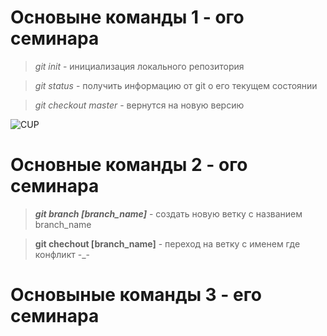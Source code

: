 # Основыне команды 1 - ого семинара

> *git init* - инициализация локального репозитория

> *git status* - получить информацию от git о его текущем состоянии

> *git checkout master* - вернутся на новую версию

![CUP](https://kartinki.pibig.info/uploads/posts/2023-04/thumbs/1680303863_kartinki-pibig-info-p-kartinki-rozovoe-utro-arti-1.jpg)

# Основные команды 2 - ого семинара

> ***git branch [branch_name]*** - создать новую ветку с названием branch_name


> **git chechout [branch_name]** - переход на ветку с именем где конфликт -_-

# Основыные команды 3 - его семинара
